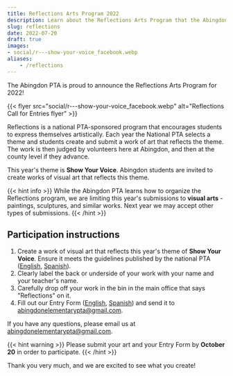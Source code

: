 ```yaml
--- 
title: Reflections Arts Program 2022
description: Learn about the Reflections Arts Program that the Abingdon PTA is organizing this fall.
slug: reflections
date: 2022-07-20
draft: true
images:
- social/r---show-your-voice_facebook.webp
aliases:
    - /reflections
---
```


The Abingdon PTA is proud to announce the Reflections Arts Program for 2022!

{{< flyer src="social/r---show-your-voice_facebook.webp" alt="Reflections Call for Entries flyer" >}}

Reflections is a national PTA-sponsored program that encourages students to express themselves artistically. Each year the National PTA selects a theme and students create and submit a work of art that reflects the theme. The work is then judged by volunteers here at Abingdon, and then at the county level if they advance.

This year's theme is **Show Your Voice**. Abingdon students are invited to create works of visual art that reflects this theme.

{{< hint info >}}
While the Abingdon PTA learns how to organize the Reflections program, we are limiting this year's submissions to **visual arts** - paintings, sculptures, and similar works. Next year we may accept other types of submissions.
{{< /hint >}}

## Participation instructions

1. Create a work of visual art that reflects this year's theme of **Show Your Voice**. Ensure it meets the guidelines published by the national PTA ([English](guides/English/visual-arts-category-guidelines_reflections.pdf), [Spanish](guides/Spanish/visual-arts-cat-guidelines_reflections-es.pdf)).
1. Clearly label the back or underside of your work with your name and your teacher's name.
1. Carefully drop off your work in the bin in the main office that says "Reflections" on it.
1. Fill out our Entry Form ([English](forms/fillable-form_local-leader-partial.pdf), [Spanish](forms/fillable-form_local-leader---es-partial.pdf)) and send it to abingdonelementarypta@gmail.com.

If you have any questions, please email us at abingdonelementarypta@gmail.com.

{{< hint warning >}}
Please submit your art and your Entry Form by **October 20** in order to participate.
{{< /hint >}}

Thank you very much, and we are excited to see what you create!